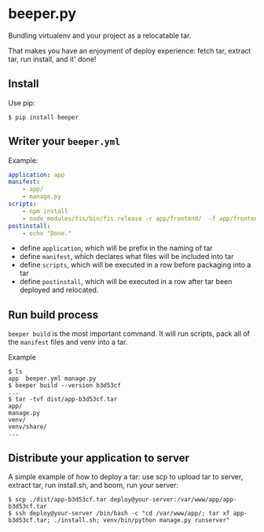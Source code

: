 # beeper.py

Bundling virtualenv and your project as a relocatable tar.

That makes you have an enjoyment of deploy experience: fetch tar, extract tar, run install, and it' done!

## Install

Use pip:

    $ pip install beeper

## Writer your `beeper.yml`

Example:

```yaml
application: app
manifest:
    - app/
    - manage.py
scripts:
    - npm install
    - node_modules/fis/bin/fis release -r app/frontend/  -f app/frontend/fis-conf.js -mpod ./app
postinstall:
    - echo "Done."
```

* define `application`, which will be prefix in the naming of tar
* define `manifest`, which declares what files will be included into tar
* define `scripts`, which will be executed in a row before packaging into a tar
* define `postinstall`, which will be executed in a row after tar been deployed and relocated.

## Run build process

`beeper build` is the most important command. It will run scripts, pack all of the `manifest` files and venv into a tar.

Example

```
$ ls
app  beeper.yml manage.py
$ beeper build --version b3d53cf
...
$ tar -tvf dist/app-b3d53cf.tar
app/
manage.py
venv/
venv/share/
...
```

## Distribute your application to server

A simple example of how to deploy a tar: use scp to upload tar to server, extract tar, run install.sh, and boom, run your server:

```
$ scp ./dist/app-b3d53cf.tar deploy@your-server:/var/www/app/app-b3d53cf.tar
$ ssh deploy@your-server /bin/bash -c "cd /var/www/app/; tar xf app-b3d53cf.tar; ./install.sh; venv/bin/python manage.py runserver"
```
